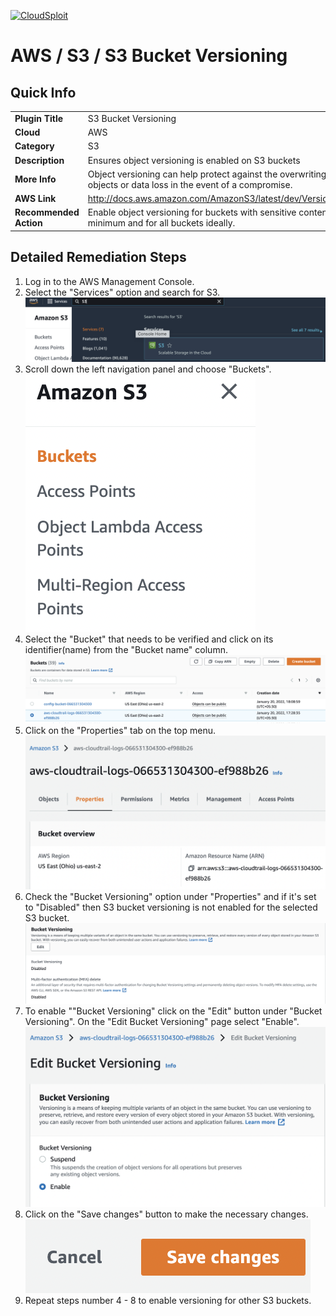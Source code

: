 [![CloudSploit](https://cloudsploit.com/img/logo-new-big-text-100.png "CloudSploit")](https://cloudsploit.com)

# AWS / S3 / S3 Bucket Versioning

## Quick Info

| | |
|-|-|
| **Plugin Title** | S3 Bucket Versioning |
| **Cloud** | AWS |
| **Category** | S3 |
| **Description** | Ensures object versioning is enabled on S3 buckets |
| **More Info** | Object versioning can help protect against the overwriting of                 objects or data loss in the event of a compromise. |
| **AWS Link** | http://docs.aws.amazon.com/AmazonS3/latest/dev/Versioning.html |
| **Recommended Action** | Enable object versioning for buckets with                         sensitive contents at a minimum and for all buckets                         ideally. |

## Detailed Remediation Steps
1. Log in to the AWS Management Console.
2. Select the "Services" option and search for S3. </br> <img src="/resources/aws/s3/s3-bucket-versioning/step2.png"/>
3. Scroll down the left navigation panel and choose "Buckets".</br> <img src="/resources/aws/s3/s3-bucket-versioning/step3.png"/>
4. Select the "Bucket" that needs to be verified and click on its identifier(name) from the "Bucket name" column.</br><img src="/resources/aws/s3/s3-bucket-versioning/step4.png"/>
5. Click on the "Properties" tab on the top menu. </br><img src="/resources/aws/s3/s3-bucket-versioning/step5.png"/>
6. Check the "Bucket Versioning" option under "Properties" and if it's set to "Disabled" then S3 bucket versioning is not enabled for the selected S3 bucket. </br><img src="/resources/aws/s3/s3-bucket-versioning/step6.png"/>
7. To enable ""Bucket Versioning" click on the "Edit" button under "Bucket Versioning". On the "Edit Bucket Versioning" page select "Enable". </br><img src="/resources/aws/s3/s3-bucket-versioning/step7.png"/>
8. Click on the "Save changes" button to make the necessary changes. </br><img src="/resources/aws/s3/s3-bucket-versioning/step8.png"/>
9. Repeat steps number 4 - 8 to enable versioning for other S3 buckets. </br>
